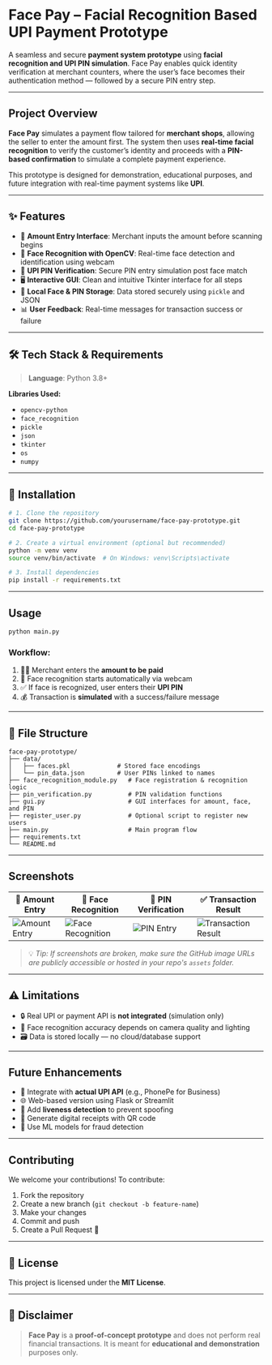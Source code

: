 # Face Pay – Facial Recognition Based UPI Payment Prototype

A seamless and secure **payment system prototype** using **facial recognition and UPI PIN simulation**. Face Pay enables quick identity verification at merchant counters, where the user’s face becomes their authentication method — followed by a secure PIN entry step.

---

## Project Overview

**Face Pay** simulates a payment flow tailored for **merchant shops**, allowing the seller to enter the amount first. The system then uses **real-time facial recognition** to verify the customer’s identity and proceeds with a **PIN-based confirmation** to simulate a complete payment experience.

This prototype is designed for demonstration, educational purposes, and future integration with real-time payment systems like **UPI**.

---

## ✨ Features

* 🧾 **Amount Entry Interface**: Merchant inputs the amount before scanning begins
* 🎥 **Face Recognition with OpenCV**: Real-time face detection and identification using webcam
* 🔐 **UPI PIN Verification**: Secure PIN entry simulation post face match
* 🖥️ **Interactive GUI**: Clean and intuitive Tkinter interface for all steps
* 💾 **Local Face & PIN Storage**: Data stored securely using `pickle` and JSON
* 📊 **User Feedback**: Real-time messages for transaction success or failure

---

## 🛠️ Tech Stack & Requirements

> **Language**: Python 3.8+

**Libraries Used:**

* `opencv-python`
* `face_recognition`
* `pickle`
* `json`
* `tkinter`
* `os`
* `numpy`

---

## 🔧 Installation

```bash
# 1. Clone the repository
git clone https://github.com/yourusername/face-pay-prototype.git
cd face-pay-prototype

# 2. Create a virtual environment (optional but recommended)
python -m venv venv
source venv/bin/activate  # On Windows: venv\Scripts\activate

# 3. Install dependencies
pip install -r requirements.txt
```

---

## Usage

```bash
python main.py
```

### Workflow:

1. 👨‍💼 Merchant enters the **amount to be paid**
2. 🧠 Face recognition starts automatically via webcam
3. ✅ If face is recognized, user enters their **UPI PIN**
4. 💰 Transaction is **simulated** with a success/failure message

---

## 📁 File Structure

```
face-pay-prototype/
├── data/
│   ├── faces.pkl             # Stored face encodings
│   └── pin_data.json         # User PINs linked to names
├── face_recognition_module.py   # Face registration & recognition logic
├── pin_verification.py          # PIN validation functions
├── gui.py                       # GUI interfaces for amount, face, and PIN
├── register_user.py             # Optional script to register new users
├── main.py                      # Main program flow
├── requirements.txt
└── README.md
```

---

## Screenshots

| 🧾 Amount Entry                                                                                  | 🧠 Face Recognition                                                                                  | 🔐 PIN Verification                                                                           | ✅ Transaction Result                                                                                   |
| ------------------------------------------------------------------------------------------------ | ---------------------------------------------------------------------------------------------------- | --------------------------------------------------------------------------------------------- | ------------------------------------------------------------------------------------------------------ |
| ![Amount Entry](https://github.com/user-attachments/assets/897850af-817f-4f6a-a565-825721ab2dd5) | ![Face Recognition](https://github.com/user-attachments/assets/8dd5aa7c-33e8-4a7c-977d-bf45f023370f) | ![PIN Entry](https://github.com/user-attachments/assets/16733d21-8cae-40be-a061-64e069d13101) | ![Transaction Result](https://github.com/user-attachments/assets/7cbbb524-fc0a-424e-82a5-70dba756780f) |

> 💡 *Tip: If screenshots are broken, make sure the GitHub image URLs are publicly accessible or hosted in your repo's `assets` folder.*

---

## ⚠️ Limitations

* 🔒 Real UPI or payment API is **not integrated** (simulation only)
* 🧍 Face recognition accuracy depends on camera quality and lighting
* 🗃️ Data is stored locally — no cloud/database support

---

##  Future Enhancements
* 🔗 Integrate with **actual UPI API** (e.g., PhonePe for Business)
* 🌐 Web-based version using Flask or Streamlit
* 🧠 Add **liveness detection** to prevent spoofing
* 🧾 Generate digital receipts with QR code
* 🧠 Use ML models for fraud detection

---

##  Contributing

We welcome your contributions!
To contribute:

1. Fork the repository
2. Create a new branch (`git checkout -b feature-name`)
3. Make your changes
4. Commit and push
5. Create a Pull Request 🚀

---

## 🧾 License

This project is licensed under the **MIT License**.

---

## 📌 Disclaimer

> **Face Pay** is a **proof-of-concept prototype** and does not perform real financial transactions.
> It is meant for **educational and demonstration** purposes only.


